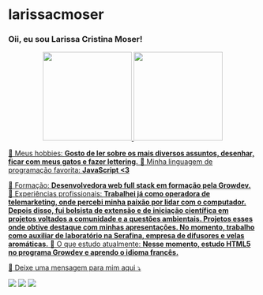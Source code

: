 # larissacmoser
### Oii, eu sou Larissa Cristina Moser!

<div align="center">
  <a href="https://github.com/larissacmoser">
  <img height="180em" src="https://github-readme-stats.vercel.app/api?username=larissacmoser&show_icons=true&theme=dracula&include_all_commits=true&count_private=true"/>
  <img height="180em" src="https://github-readme-stats.vercel.app/api/top-langs/?username=larissacmoser&layout=compact&langs_count=7&theme=dracula"/>
</div>


<p align="left">
  🦄 Meus hobbies: <strong>Gosto de ler sobre os mais diversos assuntos, desenhar, ficar com meus gatos e fazer lettering.</strong>
  🦄 Minha linguagem de programação favorita: <strong>JavaScript <3 </strong>
</p>

<p align="left">
  💼 Formação: <strong>Desenvolvedora web full stack em formação pela Growdev.</strong>
  💼 Experiências profissionais: <strong>Trabalhei já como operadora de telemarketing, onde percebi minha paixão por lidar com o computador. Depois disso, fui bolsista de extensão e de iniciação científica em projetos voltados a comunidade e a questões ambientais. Projetos esses onde obtive destaque com minhas apresentações. No momento, trabalho como auxiliar de laboratório na Serafina, empresa de difusores e velas aromáticas.</strong>
   💼 O que estudo atualmente: <strong>Nesse momento, estudo HTML5 no programa Growdev e aprendo o idioma francês.</strong>
</p>

<p align="left">
  💌 Deixe uma mensagem para mim aqui ⤵️
</p>

<a href="#" alt="WhatsApp">
  <img src="https://img.shields.io/badge/-WhatsApp-25d366?style=flat-square&labelColor=25d366&logo=whatsapp&logoColor=white&link=https://api.whatsapp.com/send?phone=5551999149885&text=Ol%C3%A1%2C%20tudo%20bem%3F%20Deixe%20seu%20recado%20%3B)"/></a>
  
<a href="#" alt="Linkedin">
  <img src="https://img.shields.io/badge/-Linkedin-0e76a8?style=flat-square&logo=Linkedin&logoColor=white&link=https://linkedin.com/larissacmoser" /></a>
  
  <a href="#" alt="Instagram">
  <img src="https://img.shields.io/badge/-Instagram-DF0174?style=flat-square&labelColor=DF0174&logo=instagram&logoColor=white&link=https://www.instagram.com/larissacmoser/"/></a>


